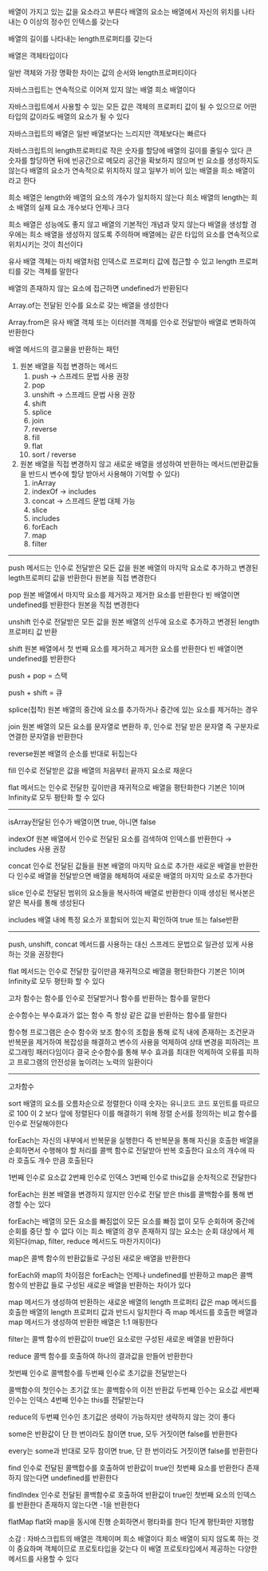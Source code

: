 배열이 가지고 있는 값을 요소라고 부른다 배열의 요소는 배열에서 자신의 위치를 나타내는 0 이상의 정수인 인텍스를 갖는다

배열의 길이를 나타내는 length프로퍼티를 갖는다

배열은 객체타입이다

일반 객체와 가장 명확한 차이는 값의 순서와 length프로퍼티이다

자바스크립트는 연속적으로 이어져 있지 않는 배열 희소 배열이다

자바스크립트에서 사용할 수 있는 모든 값은 객체의 프로퍼티 값이 될 수 있으므로 어떤 타입의 값이라도 배열의 요소가 될 수 있다

자바스크립트의 배열은 일반 배열보다는 느리지만 객체보다는 빠르다

자바스크립트의 length프로퍼티로 작은 숫자를 할당에 배열의 길이를 줄일수 있다
큰 숫자를 할당하면 뒤에 빈공간으로 메모리 공간을 확보하지 않으며 빈 요소를 생성하지도 않는다 
배열의 요소가 연속적으로 위치하지 않고 일부가 비어 있는 배열을 희소 배열이라고 한다

희소 배열은 length와 배열의 요소의 개수가 일치하지 않는다 희소 배열의 length는 희소 배열의 실제 요소 개수보다 언제나 크다

희소 배열은 성능에도 좋지 않고 배열의 기본적인 개념과 맞지 않는다 배열을 생성할 경우에는 희소 배열을 생성하지 않도록 주의하며 배열에는 같은 타입의 요소를 연속적으로 위치시키는 것이 최선이다

유사 배열 객체는 마치 배열처럼 인덱스로 프로퍼티 값에 접근할 수 있고 length 프로퍼티를 갖는 객체를 말한다

배열의 존재하지 않는 요소에 접근하면 undefined가 반환된다

Array.of는 전달된 인수를 요소로 갖는 배열을 생성한다

Array.from은 유사 배열 객체 또는 이터러블 객체를 인수로 전달받아 배열로 변화하여 반환한다

배열 메서드의 결고물을 반환하는 패턴

1. 원본 배열을 직접 변경하는 메서드
    1. push → 스프레드 문법 사용 권장
    2. pop
    3. unshift → 스프레드 문법 사용 권장
    4. shift
    5. splice
    6. join
    7. reverse
    8. fill
    9. flat
    10. sort / reverse
2. 원본 배열을 직접 변경하지 않고 새로운 배열을 생성하여 반환하는 메서드(반환값들을 반드시 변수에 할당 받아서 사용해야 기억할 수 있다)
    1. inArray
    2. indexOf → includes
    3. concat → 스프레드 문법 대체 가능
    4. slice
    5. includes
    6. forEach
    7. map
    8. filter

---

push 메서드는 인수로 전달받은 모든 값을 원본 배열의 마지막 요소로 추가하고 변경된 legth프로퍼티 값을 반환한다 원본을 직접 변경한다

pop 원본 배열에서 마지막 요소를 제거하고 제거한 요소를 반환한다 빈 배열이면 undefined를 반환한다 원본을 직접 변경한다

unshift 인수로 전달받은 모든 값을 원본 배열의 선두에 요소로 추가하고 변경된 length프로퍼티 값 반환

shift 원본 배열에서 첫 번째 요소를 제거하고 제거한 요소를 반환한다 빈 배열이면 undefined를 반환한다

push + pop = 스택

push + shift = 큐

splice(접착) 원본 배열의 중간에 요소를 추가하거나 중간에 있는 요소를 제거하는 경우

join 원본 배열의 모든 요소를 문자열로 변환하 후, 인수로 전달 받은 문자열 즉 구분자로 연결한 문자열을 반환한다

reverse원본 배열의 순소를 반대로 뒤집는다

fill 인수로 전달받은 값을 배열의 처음부터 끝까지 요소로 채운다

flat 메서드는 인수로 전달한 깊이만큼 재귀적으로 배열을 평탄화한다 기본은 1이며 Infinity로 모두 평탄화 할 수 있다

---

isArray전달된 인수가 배열이면 true, 아니면 false

indexOf 원본 배열에서 인수로 전달된 요소를 검색하여 인덱스를 반환한다 → includes 사용 권장

concat 인수로 전달된 값들을 원본 배열의 마지막 요소로 추가한 새로운 배열을 반환한다 인수로 배열을 전달받으면 배열을 해체하여 새로운 배열의 마지막 요소로 추가한다

slice 인수로 전달된 범위의 요소들을 복사하여 배열로 반환한다
이때 생성된 복사본은 얕은 복사를 통해 생성된다

includes 배열 내에 특정 요소가 포함되어 있는지 확인하여 true 또는 false반환

---

push, unshift, concat 메서드를 사용하는 대신 스프레드 문법으로 일관성 있게 사용하는 것을 권장한다

flat 메서드는 인수로 전달한 깊이만큼 재귀적으로 배열을 평탄화한다 기본은 1이며 Infinity로 모두 평탄화 할 수 있다

고차 함수는 함수를 인수로 전달받거나 함수를 반환하는 함수를 말한다

순수함수는 부수효과가 없는 함수 즉 항상 같은 값을 반환하는 함수를 말한다

함수형 프로그램은 순수 함수와 보조 함수의 조합을 통해 로직 내에 존재하는 조건문과 반복문을 제거하여 복잡성을 해결하고 변수의 사용을 억제하여 상태 변경을 피하려는 프로그래밍 패러다임이다 결국 순수함수를 통해 부수 효과를 최대한 억제하여 오류를 피하고 프로그램의 안전성을 높이려는 노력의 일환이다

---

고차함수

sort 배열의 요소를 오름차순으로 정렬한다 이때 숫자는 유니코드 코드 포인트를 따르므로 100 이 2 보다 앞에 정렬된다 이를 해결하기 위해 정렬 순서를 정의하는 비교 함수를 인수로 전달해야한다

forEach는 자신의 내부에서 반복문을 실행한다 즉 반복문을 통해 자신을 호출한 배열을 순회하면서 수행해야 할 처리를 콜백 함수로 전달받아 반복 호출한다 요소의 개수에 따라 호출도 개수 만큼 호출된다

1번째 인수로 요소값 2번째 인수로 인덱스 3번째 인수로 this값을 순차적으로 전달한다

forEach는 원본 배열을 변경하지 않지만 인수로 전달 받은 this를 콜백함수를 통해 변경할 수는 있다

forEach는 배열의 모든 요소를 빠짐없이 모든 요소를 빠짐 없이 모두 순회하며 중간에 순회를 중단 할 수 없다 이는 희소 배열의 경우 존재하지 않는 요소는 순회 대상에서 제외된다(map, filter, reduce 메서드도 마찬가지이다)

map은 콜백 함수의 반환값들로 구성된 새로운 배열을 반환한다

forEach와 map의 차이점은 forEach는 언제나 undefined를 반환하고 map은 콜백 함수의 반환값 들로 구성된 새로운 배열을 반환하는 차이가 있다

map 메서드가 생성하여 반환하는 새로운 배열의 length 프로퍼티 값은 map 메서드를 호출한 배열의 length 프로퍼티 값과 반드시 일치한다 즉 map 메서드를 호출한 배열과 map 메서드가 생성하여 반환한 배열은 1:1 매핑한다

filter는 콜백 함수의 반환값이 true인 요소로만 구성된 새로운 배열을 반환하다

reduce 콜백 함수를 호출하여 하나의 결과값을 만들어 반환한다

첫번째 인수로 콜백함수를 두번째 인수로 초기값을 전달받는다

콜백함수의 첫인수는 초기값 또는 콜백함수의 이전 반환값 두번째 인수는 요소값 세번째 인수는 인덱스 4번째 인수는 this를 전달받는다

reduce의 두번쨰 인수인 초기값은 생략이 가능하지만 생략하지 않는 것이 좋다

some은 반환값이 단 한 번이라도 참이면 true, 모두 거짓이면 false를 반환한다

every는 some과 반대로 모두 참이면 true, 단 한 번이라도 거짓이면 false를 반환한다

find 인수로 전달된 콜백합수를 호출하여 반환값이 true인 첫번째 요소를 반환한다 존재하지 않는다면 undefined를 반환한다

findIndex 인수로 전달된 콜백함수로 호출하여 반환값이 true인 첫번째 요소의 인덱스를 반환한다 존재하지 않는다면 -1을 반환한다

flatMap flat와 map을 동시에 진행 순회하면서 평타화를 한다 1단계 평탄화만 지행함

소감 : 자바스크립트의 배열은 객체이며 희소 배열이다 희소 배열이 되지 않도록 하는 것이 중요하며 객체이므로 프로토타입을 갖는다 이 배열 프로토타입에서 제공하는 다양한 메서드를 사용할 수 있다